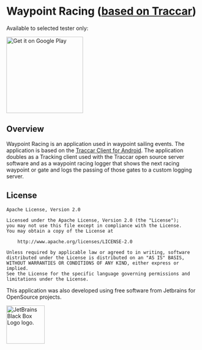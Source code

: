 # Waypoint Racing ([based on Traccar](https://www.traccar.org/))

Available to selected tester only:

[<img src="https://play.google.com/intl/en_us/badges/static/images/badges/en_badge_web_generic.png" width="200" alt="Get it on Google Play"/>](https://play.google.com/store/apps/details?id=in.avimarine.waypointracing)


## Overview

Waypoint Racing is an application used in waypoint sailing events.
The application is based on the [Traccar Client for Android](https://github.com/traccar/traccar-client-android).
The application doubles as a Tracking client used with the Traccar open source server software and
as a waypoint racing logger that shows the next racing waypoint or gate and logs the passing of those
gates to a custom logging server.


## License

    Apache License, Version 2.0

    Licensed under the Apache License, Version 2.0 (the "License");
    you may not use this file except in compliance with the License.
    You may obtain a copy of the License at

        http://www.apache.org/licenses/LICENSE-2.0

    Unless required by applicable law or agreed to in writing, software
    distributed under the License is distributed on an "AS IS" BASIS,
    WITHOUT WARRANTIES OR CONDITIONS OF ANY KIND, either express or implied.
    See the License for the specific language governing permissions and
    limitations under the License.

This application was also developed using free software from Jetbrains for OpenSource projects.

[<img src="https://resources.jetbrains.com/storage/products/company/brand/logos/jb_square.png" alt="JetBrains Black Box Logo logo." width=100>](https://www.jetbrains.com)